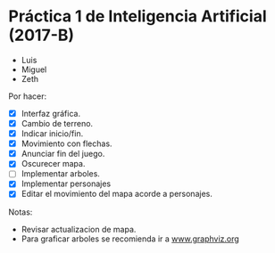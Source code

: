 # Práctica 1 de Inteligencia Artificial (2017-B)
- Luis
- Miguel
- Zeth

Por hacer:
- [x] Interfaz gráfica.
- [x] Cambio de terreno.
- [x] Indicar inicio/fin.
- [x] Movimiento con flechas.
- [x] Anunciar fin del juego.
- [x] Oscurecer mapa.
- [ ] Implementar arboles.
- [x] Implementar personajes
- [x] Editar el movimiento del mapa acorde a personajes.

Notas:
- Revisar actualizacion de mapa.
- Para graficar arboles se recomienda ir a www.graphviz.org

